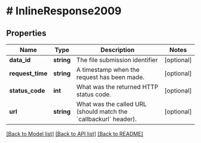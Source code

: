 # # InlineResponse2009

## Properties

Name | Type | Description | Notes
------------ | ------------- | ------------- | -------------
**data_id** | **string** | The file submission identifier | [optional] 
**request_time** | **string** | A timestamp when the request has been made. | [optional] 
**status_code** | **int** | What was the returned HTTP status code. | [optional] 
**url** | **string** | What was the called URL (should match the &#x60;callbackurl&#x60; header). | [optional] 

[[Back to Model list]](../../README.md#documentation-for-models) [[Back to API list]](../../README.md#documentation-for-api-endpoints) [[Back to README]](../../README.md)


